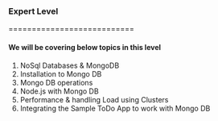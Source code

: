 <h3>Expert Level</h3>
===========================
<h4>We will be covering below topics in this level</h4>
  <ol>
    <li>NoSql Databases & MongoDB</li>
    <li>Installation to Mongo DB</li>
    <li>Mongo DB operations</li>
    <li>Node.js with Mongo DB</li>
    <li>Performance & handling Load using Clusters</li>
    <li>Integrating the Sample ToDo App to work with Mongo DB</li>
  </ol>
